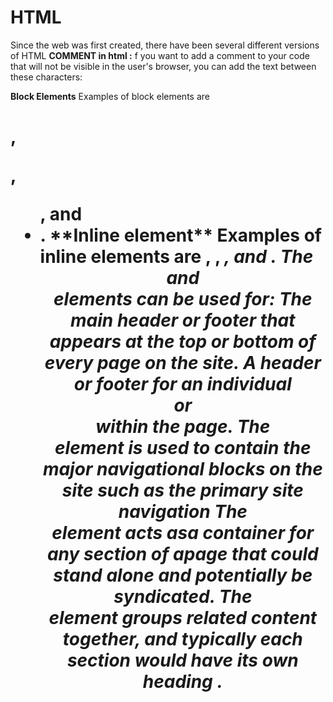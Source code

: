 # HTML 
Since the web was first created, there have been several different versions of HTML
**COMMENT in html :**
f you want to add a comment to your code that will not be visible in the user's browser, you can add the text between these characters:
<!-- comment goes here -->
**Block Elements**
Examples of block elements are
<h1>, <p>, <ul>, and <li>.
**Inline element** 
Examples of inline elements are
<a>, <b>, <em>, and <img>.
 The <header> and <footer> elements can be used for:
 The main header or footer that appears at the top or
bottom of every page on the site.
 A header or footer for an individual <article> or
<section> within the page.
 The <nav> element is used to contain the major navigational
blocks on the site such as the primary site navigation
The <article> element acts asa container for any section of apage that could stand alone and  potentially be syndicated.
The <section> element groups related content together, and
typically each section would have its own heading .
